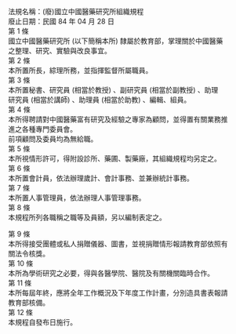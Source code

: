 法規名稱：(廢)國立中國醫藥研究所組織規程  
廢止日期：民國 84 年 04 月 28 日  
第 1 條  
國立中國醫藥研究所 (以下簡稱本所) 隸屬於教育部，掌理關於中國醫藥  
之整理、研究、實驗與改良事宜。  
第 2 條  
本所置所長，綜理所務，並指揮監督所屬職員。  
第 3 條  
本所置秘書、研究員 (相當於教授) 、副研究員 (相當於副教授) 、助理  
研究員 (相當於講師) 、助理員 (相當於助教) 、編輯、組員。  
第 4 條  
本所得聘請對中國醫藥富有研究及經驗之專家為顧問，並得置有關業務推  
進之各種專門委員會。  
前項顧問及委員均為無給職。  
第 5 條  
本所視情形許可，得附設診所、藥圃、製藥廠，其組織規程均另定之。  
第 6 條  
本所置會計員，依法辦理歲計、會計事務、並兼辦統計事務。  
第 7 條  
本所置人事管理員，依法辦理人事管理事務。  
第 8 條  
本規程所列各職稱之職等及員額，另以編制表定之。  


第 9 條  
本所得接受團體或私人捐贈儀器、圖書，並視捐贈情形報請教育部依照有  
關法令核獎。  
第 10 條  
本所為學術研究之必要，得與各醫學院、醫院及有關機關臨時合作。  
第 11 條  
本所每屆年終，應將全年工作概況及下年度工作計畫，分別造具書表報請  
教育部核備。  
第 12 條  
本規程自發布日施行。  


